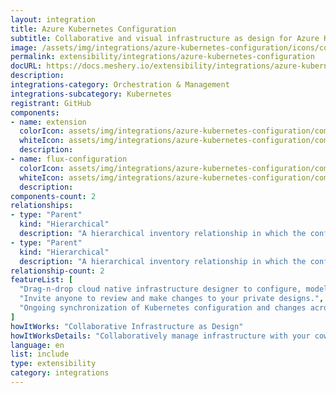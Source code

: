 ```yaml
---
layout: integration
title: Azure Kubernetes Configuration
subtitle: Collaborative and visual infrastructure as design for Azure Kubernetes Configuration
image: /assets/img/integrations/azure-kubernetes-configuration/icons/color/azure-kubernetes-configuration-color.svg
permalink: extensibility/integrations/azure-kubernetes-configuration
docURL: https://docs.meshery.io/extensibility/integrations/azure-kubernetes-configuration
description: 
integrations-category: Orchestration & Management
integrations-subcategory: Kubernetes
registrant: GitHub
components: 
- name: extension
  colorIcon: assets/img/integrations/azure-kubernetes-configuration/components/extension/icons/color/extension-color.svg
  whiteIcon: assets/img/integrations/azure-kubernetes-configuration/components/extension/icons/white/extension-white.svg
  description: 
- name: flux-configuration
  colorIcon: assets/img/integrations/azure-kubernetes-configuration/components/flux-configuration/icons/color/flux-configuration-color.svg
  whiteIcon: assets/img/integrations/azure-kubernetes-configuration/components/flux-configuration/icons/white/flux-configuration-white.svg
  description: 
components-count: 2
relationships: 
- type: "Parent"
  kind: "Hierarchical"
  description: "A hierarchical inventory relationship in which the configuration of (parent component) is patched with the configuration of (child component). "
- type: "Parent"
  kind: "Hierarchical"
  description: "A hierarchical inventory relationship in which the configuration of (parent component) is patched with the configuration of (child component). "
relationship-count: 2
featureList: [
  "Drag-n-drop cloud native infrastructure designer to configure, model, and deploy your workloads.",
  "Invite anyone to review and make changes to your private designs.",
  "Ongoing synchronization of Kubernetes configuration and changes across any number of clusters."
]
howItWorks: "Collaborative Infrastructure as Design"
howItWorksDetails: "Collaboratively manage infrastructure with your coworkers synchronously sharing the same designs."
language: en
list: include
type: extensibility
category: integrations
---
```

